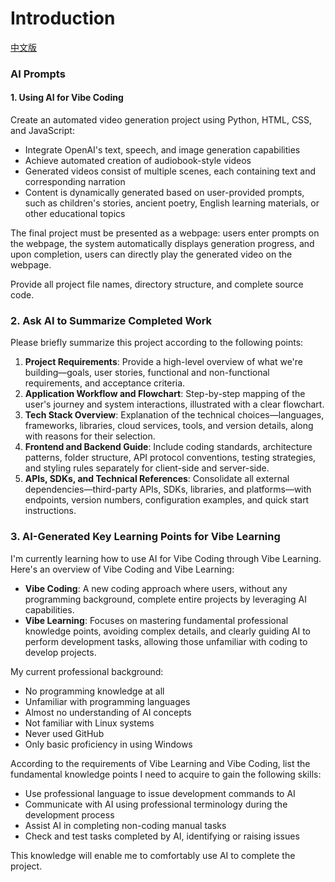 # Introduction

[中文版](README_zh_CN.md)

### AI Prompts

#### 1. Using AI for Vibe Coding

Create an automated video generation project using Python, HTML, CSS, and JavaScript:

- Integrate OpenAI's text, speech, and image generation capabilities
- Achieve automated creation of audiobook-style videos
- Generated videos consist of multiple scenes, each containing text and corresponding narration
- Content is dynamically generated based on user-provided prompts, such as children's stories, ancient poetry, English learning materials, or other educational topics

The final project must be presented as a webpage: users enter prompts on the webpage, the system automatically displays generation progress, and upon completion, users can directly play the generated video on the webpage.

Provide all project file names, directory structure, and complete source code.

### 2. Ask AI to Summarize Completed Work

Please briefly summarize this project according to the following points:

1. **Project Requirements**: Provide a high-level overview of what we're building—goals, user stories, functional and non-functional requirements, and acceptance criteria.
2. **Application Workflow and Flowchart**: Step-by-step mapping of the user's journey and system interactions, illustrated with a clear flowchart.
3. **Tech Stack Overview**: Explanation of the technical choices—languages, frameworks, libraries, cloud services, tools, and version details, along with reasons for their selection.
4. **Frontend and Backend Guide**: Include coding standards, architecture patterns, folder structure, API protocol conventions, testing strategies, and styling rules separately for client-side and server-side.
5. **APIs, SDKs, and Technical References**: Consolidate all external dependencies—third-party APIs, SDKs, libraries, and platforms—with endpoints, version numbers, configuration examples, and quick start instructions.

### 3. AI-Generated Key Learning Points for Vibe Learning

I'm currently learning how to use AI for Vibe Coding through Vibe Learning. Here's an overview of Vibe Coding and Vibe Learning:

- **Vibe Coding**: A new coding approach where users, without any programming background, complete entire projects by leveraging AI capabilities.
- **Vibe Learning**: Focuses on mastering fundamental professional knowledge points, avoiding complex details, and clearly guiding AI to perform development tasks, allowing those unfamiliar with coding to develop projects.

My current professional background:
- No programming knowledge at all
- Unfamiliar with programming languages
- Almost no understanding of AI concepts
- Not familiar with Linux systems
- Never used GitHub
- Only basic proficiency in using Windows

According to the requirements of Vibe Learning and Vibe Coding, list the fundamental knowledge points I need to acquire to gain the following skills:
- Use professional language to issue development commands to AI
- Communicate with AI using professional terminology during the development process
- Assist AI in completing non-coding manual tasks
- Check and test tasks completed by AI, identifying or raising issues

This knowledge will enable me to comfortably use AI to complete the project.